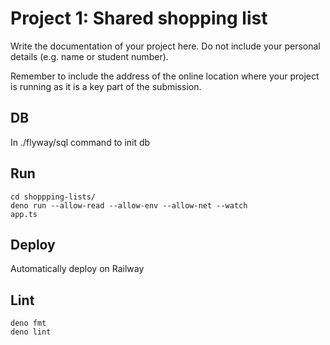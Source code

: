 # Project 1: Shared shopping list

Write the documentation of your project here. Do not include your personal
details (e.g. name or student number).

Remember to include the address of the online location where your project is
running as it is a key part of the submission.

## DB

In ./flyway/sql command to init db

## Run

``` 
cd shoppping-lists/ 
deno run --allow-read --allow-env --allow-net --watch
app.ts 
```

## Deploy

Automatically deploy on Railway

## Lint

``` 
deno fmt 
deno lint
```
